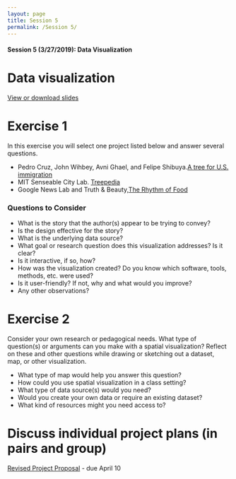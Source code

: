 ```yaml
---
layout: page
title: Session 5
permalink: /Session 5/
---
```


#### Session 5 (3/27/2019): Data Visualization


# Data visualization
[View or download slides](https://docs.google.com/presentation/d/1NYSMpfr50f7f69EomiUDlBcFOrogYgO5pexAr60dRsQ/edit?usp=sharing)


# Exercise 1
In this exercise you will select one project listed below and answer several questions.
- Pedro Cruz, John Wihbey, Avni Ghael, and Felipe Shibuya.[A tree for U.S. immigration](https://web.northeastern.edu/naturalizing-immigration-dataviz/)
- MIT Senseable City Lab. [Treepedia](http://senseable.mit.edu/treepedia/cities/boston) 
- Google News Lab and Truth & Beauty,[The Rhythm of Food](http://rhythm-of-food.net/)

### Questions to Consider

- What is the story that the author(s) appear to be trying to convey? 
- Is the design effective for the story?
- What is the underlying data source?
- What goal or research question does this visualization addresses? Is it clear?
- Is it interactive, if so, how?
- How was the visualization created? Do you know which software, tools, methods, etc. were used?
- Is it user-friendly? If not, why and what would you improve?
- Any other observations?



# Exercise 2

Consider your own research or pedagogical needs. What type of question(s) or arguments can you make with a spatial visualization? Reflect on these and other questions while drawing or sketching out a dataset, map, or other visualization.

- What type of map would help you answer this question?
- How could you use spatial visualization in a class setting?
- What type of data source(s) would you need? 
- Would you create your own data or require an existing dataset?
- What kind of resources might you need access to?

# Discuss individual project plans (in pairs and group)
[Revised Project Proposal](https://docs.google.com/document/d/1ZPn5Imlo_Q7nqHoQovid_zVovF5bbi5n1qcU9GgP39Y/edit) - due April 10

